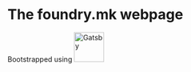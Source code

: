 # The foundry.mk webpage

Bootstrapped using <a href="https://www.gatsbyjs.org"><img alt="Gatsby" src="https://www.gatsbyjs.org/monogram.svg" width="60" /></a>

